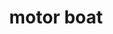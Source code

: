 ---
layout: travel&places
title: motor boat
emoji: motor_boat
permalink: 🛥.html
image: assets/img/3moji/motor_boat.png
---